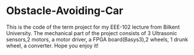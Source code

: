 # Obstacle-Avoiding-Car
This is the code of the term project for my EEE-102 lecture from Bilkent University. 
The mechanical part of the project consists of 3 Ultrasonic sensors,2 motors, a motor driver, a FPGA board(Basys3),2 wheels, 1 drunk wheel, a converter.
Hope you enjoy it!
